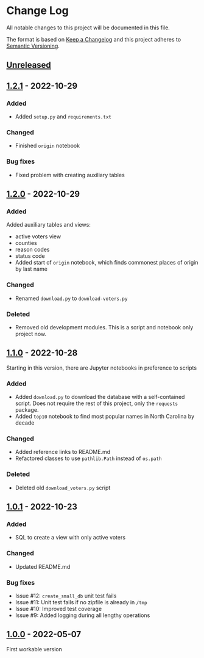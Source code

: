 # Change Log

All notable changes to this project will be documented in this file.

The format is based on [Keep a Changelog](http://keepachangelog.com/)
and this project adheres to [Semantic Versioning](http://semver.org/).

## [Unreleased]

## [1.2.1] - 2022-10-29

### Added
- Added `setup.py` and `requirements.txt`

### Changed
- Finished `origin` notebook

### Bug fixes
- Fixed problem with creating auxiliary tables

## [1.2.0] - 2022-10-29

### Added
Added auxiliary tables and views:
  - active voters view
  - counties
  - reason codes
  - status code
- Added start of `origin` notebook, which finds commonest places of origin by last name 

### Changed
- Renamed `download.py` to `download-voters.py`

### Deleted
- Removed old development modules. This is a script and notebook only project now.

## [1.1.0] - 2022-10-28

Starting in this version, there are Jupyter notebooks in preference to scripts

### Added
- Added `download.py` to download the database with a self-contained script.
Does not require the rest of this project, only the `requests` package.
- Added `top10` notebook to find most popular names in North Carolina by decade

### Changed
- Added reference links to README.md
- Refactored classes to use `pathlib.Path` instead of `os.path`

### Deleted
- Deleted old `download_voters.py` script

## [1.0.1] - 2022-10-23

### Added

- SQL to create a view with only active voters

### Changed
 
- Updated README.md

### Bug fixes

- Issue #12: `create_small_db` unit test fails
- Issue #11: Unit test fails if no zipfile is already in `/tmp`
- Issue #10: Improved test coverage
- Issue #9: Added logging during all lengthy operations

## [1.0.0] - 2022-05-07

First workable version

[Unreleased]: https://github.com/philhanna/voters/compare/1.2.1..HEAD
[1.2.1]: https://github.com/philhanna/voters/compare/1.2.0..1.2.1
[1.2.0]: https://github.com/philhanna/voters/compare/1.1.0..1.2.0
[1.1.0]: https://github.com/philhanna/voters/compare/1.0.1..1.1.0
[1.0.1]: https://github.com/philhanna/voters/compare/1.0.0..1.0.1
[1.0.0]: https://github.com/philhanna/voters/compare/840698..1.0.0
